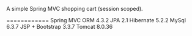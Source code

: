 A simple Spring MVC shopping cart (session scoped).

============
Spring MVC ORM 4.3.2
JPA 2.1
Hibernate 5.2.2
MySql 6.3.7
JSP + Bootstrap 3.3.7
Tomcat 8.0.36


